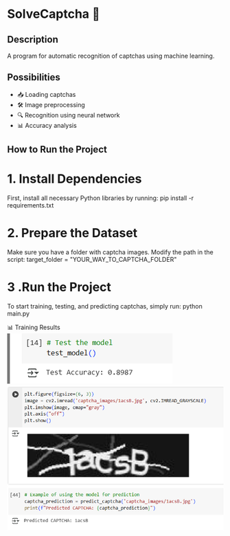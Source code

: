 # SolveCaptcha 🧩

## Description
A program for automatic recognition of captchas using machine learning.

## Possibilities
- 📥 Loading captchas
- 🛠 Image preprocessing
- 🔍 Recognition using neural network
- 📊 Accuracy analysis

## How to Run the Project
# 1. Install Dependencies
First, install all necessary Python libraries by running:
pip install -r requirements.txt

# 2. Prepare the Dataset
Make sure you have a folder with captcha images. Modify the path in the script:
target_folder = "YOUR_WAY_TO_CAPTCHA_FOLDER"

# 3 .Run the Project
To start training, testing, and predicting captchas, simply run:
python main.py

📊 Training Results
![Test Accuracy](https://github.com/FedorKaltiugin/SolveCaptcha/blob/main/1.PNG)
![Example of using the model for prediction](https://github.com/FedorKaltiugin/SolveCaptcha/blob/main/2.PNG)
